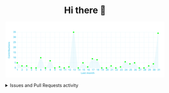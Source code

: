 <div align="center">
	<h1>Hi there 👋</h1>
	<!-- <img alt="Hi there 👋" src="https://readme-typing-svg.herokuapp.com?color=%23FFFFFF&size=30&center=true&vCenter=true&lines=Hi+there+%F0%9F%91%8B"> -->
	<!-- [![Typing SVG](https://readme-typing-svg.herokuapp.com?color=%23FFFFFF&vCenter=true&lines=Hi+there+%F0%9F%91%8B)](https://git.io/typing-svg) -->
</div>

<!-- Activity graph -->
![](https://raw.githubusercontent.com/npanuhin/npanuhin/output/activity-graph.svg)


<details>
<summary>Issues and Pull Requests activity</summary>

<!--START_SECTION:activity-->
1. ❗️ Opened issue [#603](https://github.com/evaristocuesta/evaristocuesta/issues/603) in [evaristocuesta/evaristocuesta](https://github.com/evaristocuesta/evaristocuesta)
2. ❗️ Opened issue [#602](https://github.com/evaristocuesta/evaristocuesta/issues/602) in [evaristocuesta/evaristocuesta](https://github.com/evaristocuesta/evaristocuesta)
3. ❗️ Opened issue [#601](https://github.com/evaristocuesta/evaristocuesta/issues/601) in [evaristocuesta/evaristocuesta](https://github.com/evaristocuesta/evaristocuesta)
<!--END_SECTION:activity-->

</details>


<!-- https://github-readme-stats.vercel.app/api/pin/?username=npanuhin&repo=BIOCAD&theme=github_dark&bg_color=transparent -->

<!--
**npanuhin/npanuhin** is a ✨ _special_ ✨ repository because its `README.md` (this file) appears on your GitHub profile.

Here are some ideas to get you started:

- 🔭 I’m currently working on ...
- 🌱 I’m currently learning ...
- 👯 I’m looking to collaborate on ...
- 🤔 I’m looking for help with ...
- 💬 Ask me about ...
- 📫 How to reach me: ...
- 😄 Pronouns: ...
- ⚡ Fun fact: ...
-->
